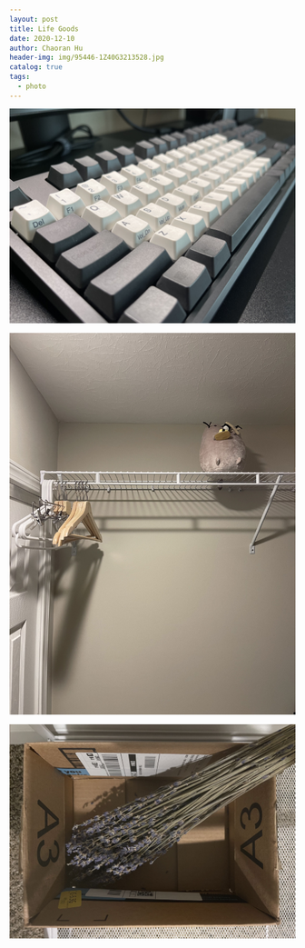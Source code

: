 ```yaml
---
layout: post
title: Life Goods
date: 2020-12-10
author: Chaoran Hu
header-img: img/95446-1Z40G3213528.jpg
catalog: true
tags:
  - photo
---
```


![](/photo/IMG_0448.jpg)

![](/photo/IMG_0457.jpg)

![](/photo/IMG_0461.jpg)
